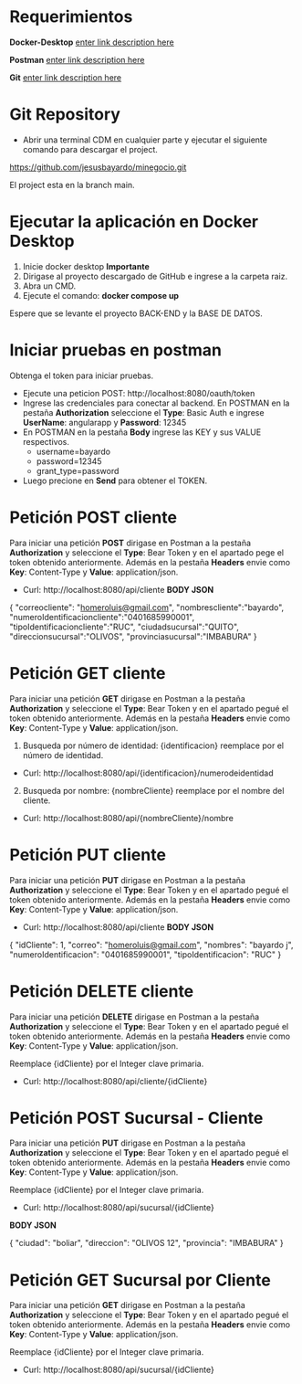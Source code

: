 # Requerimientos

**Docker-Desktop** [enter link description here](https://www.docker.com/products/docker-desktop/)

**Postman** [enter link description here](https://www.postman.com/downloads/)

**Git**  [enter link description here](https://git-scm.com/downloads)



# Git Repository
- Abrir una terminal CDM en cualquier parte y ejecutar el siguiente comando para descargar el project.

https://github.com/jesusbayardo/minegocio.git

El project esta en la branch main.


# Ejecutar la aplicación en Docker Desktop

 1. Inicie docker desktop **Importante**
 2. Dirigase al proyecto descargado de GitHub e ingrese a la carpeta raiz.
 3. Abra un CMD.
 4. Ejecute el comando: **docker compose up** 

Espere que se levante el proyecto BACK-END y la BASE DE DATOS.



# Iniciar pruebas en postman

 Obtenga el token para iniciar pruebas.
  - Ejecute una peticion POST: http://localhost:8080/oauth/token
  - Ingrese las credenciales para conectar al backend. En POSTMAN en la pestaña **Authorization** seleccione el  **Type**: Basic Auth e ingrese **UserName**: angularapp y **Password**: 12345
  - En POSTMAN en la pestaña **Body** ingrese las KEY y sus VALUE respectivos.
    - username=bayardo
    - password=12345
    - grant_type=password
  - Luego precione en **Send** para obtener el TOKEN.



# Petición POST cliente
Para iniciar una petición **POST** dirigase en Postman a la pestaña **Authorization** y seleccione el **Type**: Bear Token y en el apartado pege el token obtenido anteriormente.  Además en la pestaña **Headers** envie como **Key**: Content-Type y **Value**: application/json.
  - Curl: http://localhost:8080/api/cliente
   **BODY JSON**

{
"correocliente": "homeroluis@gmail.com",
"nombrescliente":"bayardo",
"numeroIdentificacioncliente":"0401685990001",
"tipoIdentificacioncliente":"RUC",
"ciudadsucursal":"QUITO",
"direccionsucursal":"OLIVOS",
"provinciasucursal":"IMBABURA"
}



# Petición GET cliente
Para iniciar una petición **GET** dirigase en Postman a la pestaña **Authorization** y seleccione el **Type**: Bear Token y en el apartado pegué el token obtenido anteriormente.  Además en la pestaña **Headers** envie como **Key**: Content-Type y **Value**: application/json.
1. Busqueda por número de identidad: {identificacion} reemplace por el número de identidad.
  - Curl: http://localhost:8080/api/{identificacion}/numerodeidentidad
2. Busqueda por nombre: {nombreCliente} reemplace por el nombre del cliente.
  - Curl: http://localhost:8080/api/{nombreCliente}/nombre

  # Petición PUT cliente
  Para iniciar una petición **PUT** dirigase en Postman a la pestaña **Authorization** y seleccione el **Type**: Bear Token y en el apartado pegué el token obtenido anteriormente.  Además en la pestaña **Headers** envie como **Key**: Content-Type y **Value**: application/json.

   - Curl: http://localhost:8080/api/cliente
  **BODY JSON**

   {
            "idCliente": 1,
            "correo": "homeroluis@gmail.com",
            "nombres": "bayardo j",
            "numeroIdentificacion": "0401685990001",
            "tipoIdentificacion": "RUC"
        }


  # Petición DELETE cliente
   Para iniciar una petición **DELETE** dirigase en Postman a la pestaña **Authorization** y seleccione el **Type**: Bear Token y en el apartado pegué el token obtenido anteriormente. Además en la pestaña **Headers** envie como **Key**: Content-Type y **Value**: application/json.

Reemplace {idCliente} por el Integer clave primaria.
  - Curl: http://localhost:8080/api/cliente/{idCliente}

# Petición POST Sucursal - Cliente
 Para iniciar una petición **PUT** dirigase en Postman a la pestaña **Authorization** y seleccione el **Type**: Bear Token y en el apartado pegué el token obtenido anteriormente.  Además en la pestaña **Headers** envie como **Key**: Content-Type y **Value**: application/json.

Reemplace {idCliente} por el Integer clave primaria.
 - Curl: http://localhost:8080/api/sucursal/{idCliente}

  **BODY JSON**

{
     "ciudad": "boliar",
     "direccion": "OLIVOS 12",
      "provincia": "IMBABURA"
 }


# Petición GET Sucursal por Cliente
 Para iniciar una petición **GET** dirigase en Postman a la pestaña **Authorization** y seleccione el **Type**: Bear Token y en el apartado pegué el token obtenido anteriormente. Además en la pestaña **Headers** envie como **Key**: Content-Type y **Value**: application/json. 

 Reemplace {idCliente} por el Integer clave primaria.
 - Curl: http://localhost:8080/api/sucursal/{idCliente}
